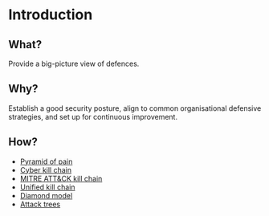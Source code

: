 # Introduction

## What?

Provide a big-picture view of defences.

## Why?

Establish a good security posture, align to common organisational defensive strategies, and set up for 
continuous improvement.

## How?

* [Pyramid of pain](pyramid.md)
* [Cyber kill chain](ckc.md)
* [MITRE ATT&CK kill chain](mitre.md)
* [Unified kill chain](ukc.md)
* [Diamond model](diamond.md)
* [Attack trees](trees.md)


